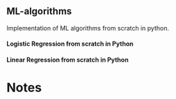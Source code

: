## ML-algorithms
Implementation of ML algorithms from scratch in python.

#### Logistic Regression from scratch in Python


#### Linear Regression from scratch in Python



# Notes

